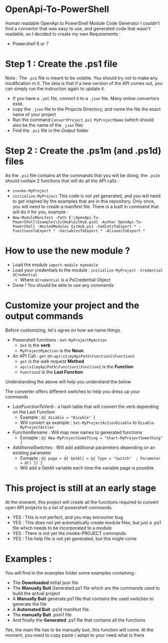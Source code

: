 # OpenApi-To-PowerShell
Human readable OpenApi to PowerShell Module Code Generator
I couldn't find a convertor that was easy to use, and generated code that wasn't readable, so I decided to create my own
Requirements :
* Powershell 6 or 7

# Step 1 : Create the .ps1 file
Note : The `.ps1` file is meant to be volatile. You should try not to make any modification in it. The idea is that if a new version of the API comes out, you can simply run the instruction again to update it.
* If you have a `.yml` file, convert it to a `.json` file. Many online convertors exist.
* copy the `.json` file to the *Projects* Directory, and name the file the exact name of your project
* Run the command `ConvertProject.ps1 MyProjectName` (which should also be the name of the `.json` file)
* Find the `.ps1` file in the *Output* folder

# Step 2 : Create the .ps1m (and .ps1d) files
As the `.ps1` file contains all the commands that you will be doing, the `.ps1m` should contain 2 functions that will do all the API calls :
* `invoke-MyProject`
* `initialize-MyProject`
This code is not yet generated, and you will need to get inspired by the examples that are in this repository.
Only once, you will need to create a manifest file. There is a built in command that will do it for you, example :
* `New-ModuleManifest -Path E:\OpenApi-To-PowerShell\Examples\GitHub\GitHub.psd1 -Author OpenApi-To-PowerShell -NestedModules GitHub.ps1 -CmdletsToExport * -FunctionsToExport * -VariablesToExport * -AliasesToExport *`

# How to use the new module ?
* Load the module `import-module mymodule`
* Load your credentials to the module : `initialize-MyProject -Credential $Credential`
  * Where `$Credential` is a PsCredential Object
* Done ! You should be able to use any commands

# Customize your project and the output commands
Before customizing, let's agree on how we name things.
* Powershell functions : `Get-MyProjectMyAction`
  * `Get` is the **verb**
  * `MyProjectMyAction` is the **Noun**
* An API Call : `get` on `api\v1\myApiPath\Function1\Function2`
  * `get` is the web request **Method**
  * `api\v1\myApiPath\Function1\Function2` is the **Function**
  * `Function2` is the **Last Function**

Understanding the above will help you understand the below

The converter offers different switches to help you dress up your commands
* *LastFunctionToVerb* : a hash table that will convert the verb depending on the Last Function
  * Example : `@{ disable = "Disable" }`
  * Will convert as example : `Set-MyProjectActionDisable` to `Disable-MyProjectAction`
* *FunctionRename* : Will map new names to generated functions
  * Exmaple : `@{ New-MyProjectSomeThing = "Start-MyProjectSomething" }`
* *AdditionalSwitches* : Will add additional parameters depending on an existing parameter
  * Exmaple : `@{ page = @{ GetAll = @{ Type = "Switch"  ; Parameter = @() }} }`
  * Will add a GetAll variable each time the variable page is possible

# This project is still at an early stage
At the moment, this project will create all the functions required to convert open API projects to a list of powershell commands.
* YES : This is not perfect, and you may encounter bug
* YES : This does not yet automatically create module files, but just a .ps1 file which needs to be incorporated to a module
* YES : There is not yet the invoke-PROJECT commands
* YES : The help file is not yet generated, but this might come


# Examples :
You will find in the examples folder some examples containing :
* The **Downloaded** initial json file
* The **Manually Buit** Generated.ps1 file which are the commands used to build the actual project
* A **Manually Buit** generate.ps1 file that contains the used switches to generate the file
* A **Automated Buit** .ps1d manifest file
* The **manually Buit** .psm1 file
* And finally the **Generated** .ps1 file that contains all the functions

Yes, the main file has to be manually buit, this function will come. At the moment, you need to copy paste / adapt to your need what is there

